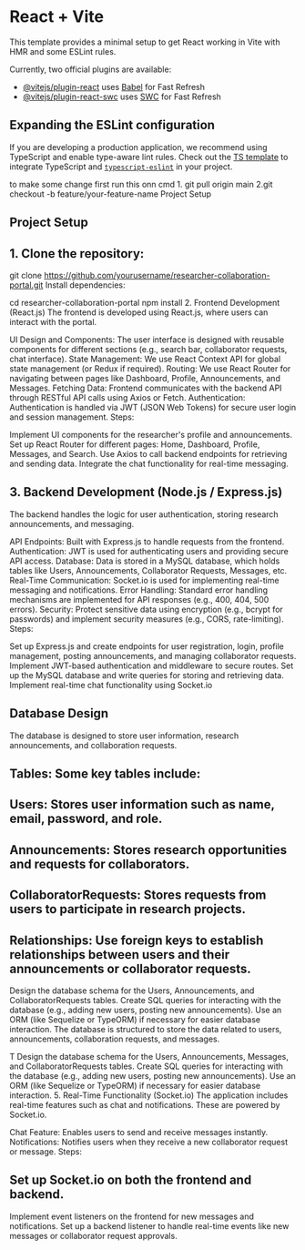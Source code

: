 # React + Vite

This template provides a minimal setup to get React working in Vite with HMR and some ESLint rules.

Currently, two official plugins are available:

- [@vitejs/plugin-react](https://github.com/vitejs/vite-plugin-react/blob/main/packages/plugin-react/README.md) uses [Babel](https://babeljs.io/) for Fast Refresh
- [@vitejs/plugin-react-swc](https://github.com/vitejs/vite-plugin-react-swc) uses [SWC](https://swc.rs/) for Fast Refresh

## Expanding the ESLint configuration

If you are developing a production application, we recommend using TypeScript and enable type-aware lint rules. Check out the [TS template](https://github.com/vitejs/vite/tree/main/packages/create-vite/template-react-ts) to integrate TypeScript and [`typescript-eslint`](https://typescript-eslint.io) in your project.

to make some change first run this onn cmd 1. git pull origin main
2.git checkout -b feature/your-feature-name
Project Setup

## Project Setup

## 1. Clone the repository:

git clone https://github.com/yourusername/researcher-collaboration-portal.git
Install dependencies:

cd researcher-collaboration-portal
npm install 2. Frontend Development (React.js)
The frontend is developed using React.js, where users can interact with the portal.

UI Design and Components: The user interface is designed with reusable components for different sections (e.g., search bar, collaborator requests, chat interface).
State Management: We use React Context API for global state management (or Redux if required).
Routing: We use React Router for navigating between pages like Dashboard, Profile, Announcements, and Messages.
Fetching Data: Frontend communicates with the backend API through RESTful API calls using Axios or Fetch.
Authentication: Authentication is handled via JWT (JSON Web Tokens) for secure user login and session management.
Steps:

Implement UI components for the researcher's profile and announcements.
Set up React Router for different pages: Home, Dashboard, Profile, Messages, and Search.
Use Axios to call backend endpoints for retrieving and sending data.
Integrate the chat functionality for real-time messaging.

## 3. Backend Development (Node.js / Express.js)

The backend handles the logic for user authentication, storing research announcements, and messaging.

API Endpoints: Built with Express.js to handle requests from the frontend.
Authentication: JWT is used for authenticating users and providing secure API access.
Database: Data is stored in a MySQL database, which holds tables like Users, Announcements, Collaborator Requests, Messages, etc.
Real-Time Communication: Socket.io is used for implementing real-time messaging and notifications.
Error Handling: Standard error handling mechanisms are implemented for API responses (e.g., 400, 404, 500 errors).
Security: Protect sensitive data using encryption (e.g., bcrypt for passwords) and implement security measures (e.g., CORS, rate-limiting).
Steps:

Set up Express.js and create endpoints for user registration, login, profile management, posting announcements, and managing collaborator requests.
Implement JWT-based authentication and middleware to secure routes.
Set up the MySQL database and write queries for storing and retrieving data.
Implement real-time chat functionality using Socket.io

## Database Design

The database is designed to store user information, research announcements, and collaboration requests.

## Tables: Some key tables include:

## Users: Stores user information such as name, email, password, and role.

## Announcements: Stores research opportunities and requests for collaborators.

## CollaboratorRequests: Stores requests from users to participate in research projects.

## Relationships: Use foreign keys to establish relationships between users and their announcements or collaborator requests.

Design the database schema for the Users, Announcements, and CollaboratorRequests tables.
Create SQL queries for interacting with the database (e.g., adding new users, posting new announcements).
Use an ORM (like Sequelize or TypeORM) if necessary for easier database interaction.
The database is structured to store the data related to users, announcements, collaboration requests, and messages.

T
Design the database schema for the Users, Announcements, Messages, and CollaboratorRequests tables.
Create SQL queries for interacting with the database (e.g., adding new users, posting new announcements).
Use an ORM (like Sequelize or TypeORM) if necessary for easier database interaction. 5. Real-Time Functionality (Socket.io)
The application includes real-time features such as chat and notifications. These are powered by Socket.io.

Chat Feature: Enables users to send and receive messages instantly.
Notifications: Notifies users when they receive a new collaborator request or message.
Steps:

## Set up Socket.io on both the frontend and backend.

Implement event listeners on the frontend for new messages and notifications.
Set up a backend listener to handle real-time events like new messages or collaborator request approvals.
